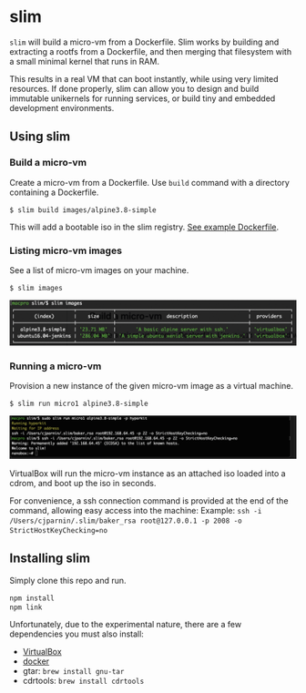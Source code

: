 # slim

`slim` will build a micro-vm from a Dockerfile. Slim works by building and extracting a rootfs from a Dockerfile, and then merging that filesystem with a small minimal kernel that runs in RAM.

This results in a real VM that can boot instantly, while using very limited resources. If done properly, slim can allow you to design and build immutable unikernels for running services, or build tiny and embedded development environments.

## Using slim


### Build a micro-vm

Create a micro-vm from a Dockerfile. Use `build` command with a directory containing a Dockerfile.

```
$ slim build images/alpine3.8-simple
```

This will add a bootable iso in the slim registry. [See example Dockerfile](https://github.com/ottomatica/slim/tree/master/images/alpine3.8-simple).

### Listing micro-vm images

See a list of micro-vm images on your machine.

```
$ slim images
```

![images command](doc/img/images.png)

### Running a micro-vm

Provision a new instance of the given micro-vm image as a virtual machine.

```
$ slim run micro1 alpine3.8-simple
```

![nanobox](doc/img/nanobox.png)

VirtualBox will run the micro-vm instance as an attached iso loaded into a cdrom, and boot up the iso in seconds.

For convenience, a ssh connection command is provided at the end of the command, allowing easy access into the machine:
Example: `ssh -i /Users/cjparnin/.slim/baker_rsa root@127.0.0.1 -p 2008 -o StrictHostKeyChecking=no`

## Installing slim

Simply clone this repo and run.

```
npm install
npm link
```

Unfortunately, due to the experimental nature, there are a few dependencies you must also install:

* [VirtualBox](https://www.virtualbox.org/wiki/Downloads)
* [docker](https://docs.docker.com/install/)
* gtar: `brew install gnu-tar`
* cdrtools: `brew install cdrtools`
